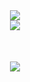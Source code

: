 <div align="center" margin=50px>
  <img alig src="https://github-profile-trophy.vercel.app/?username=ilfan18&theme=monokai&column=4&margin-w=15&margin-h=15" />
</div>
<div align="center" style="margin-bottom:50px;">
  <img alig src="https://github-profile-summary-cards.vercel.app/api/cards/profile-details?username=ilfan18&theme=monokai" />
</div>
<div align="center">
  <img alig src="https://github-readme-stats.vercel.app/api?username=ilfan18&theme=monokai&no-bg=true" />
</div>

